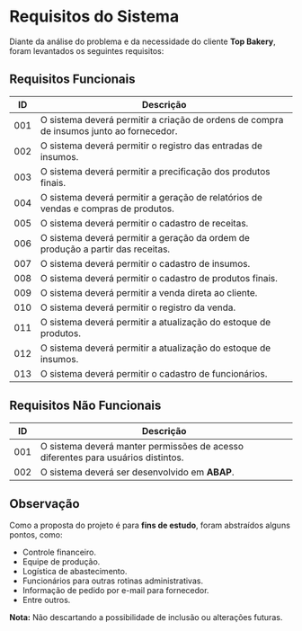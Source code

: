 # Requisitos do Sistema

Diante da análise do problema e da necessidade do cliente **Top Bakery**, foram levantados os seguintes requisitos:

## Requisitos Funcionais

| ID   | Descrição |
|------|-----------|
| 001  | O sistema deverá permitir a criação de ordens de compra de insumos junto ao fornecedor. |
| 002  | O sistema deverá permitir o registro das entradas de insumos. |
| 003  | O sistema deverá permitir a precificação dos produtos finais. |
| 004  | O sistema deverá permitir a geração de relatórios de vendas e compras de produtos. |
| 005  | O sistema deverá permitir o cadastro de receitas. |
| 006  | O sistema deverá permitir a geração da ordem de produção a partir das receitas. |
| 007  | O sistema deverá permitir o cadastro de insumos. |
| 008  | O sistema deverá permitir o cadastro de produtos finais. |
| 009  | O sistema deverá permitir a venda direta ao cliente. |
| 010  | O sistema deverá permitir o registro da venda. |
| 011  | O sistema deverá permitir a atualização do estoque de produtos. |
| 012  | O sistema deverá permitir a atualização do estoque de insumos. |
| 013  | O sistema deverá permitir o cadastro de funcionários. |

## Requisitos Não Funcionais

| ID   | Descrição |
|------|-----------|
| 001  | O sistema deverá manter permissões de acesso diferentes para usuários distintos. |
| 002  | O sistema deverá ser desenvolvido em **ABAP**. |

## Observação  

Como a proposta do projeto é para **fins de estudo**, foram abstraídos alguns pontos, como:

- Controle financeiro.  
- Equipe de produção.  
- Logística de abastecimento.  
- Funcionários para outras rotinas administrativas.  
- Informação de pedido por e-mail para fornecedor.  
- Entre outros.  

**Nota:** Não descartando a possibilidade de inclusão ou alterações futuras.
